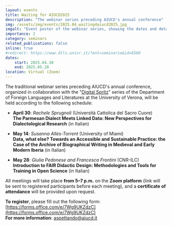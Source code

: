```yaml
---
layout: events
title: Waiting for AIUCD2025
description: "The webinar series preceding AIUCD's annual conference"
img: /assets/img/events/2025.04_waiting4aiucd2025.jpg
imgalt: "Event poster of the webinar series, showing the dates and details of each webinar (see event page for the same information)"
importance: 2
category: seminars
related_publications: false
inline: true
#redirect: https://www.dlls.univr.it/?ent=seminario&id=6560
dates:
    start: 2025.04.30
    end: 2025.05.28
location: Virtual (Zoom)
---
```


The traditional webinar series preceding AIUCD's annual conference, organized in collaboration with the "[Digital Spritz](https://daih.eu/events/2025.03_digitalspritz/)" series of the Department of Foreign Languages and Literatures at the University of Verona, will be held according to the following schedule:

- **April 30**: *Rachele Sprugnoli* (Università Cattolica del Sacro Cuore)  
  **The Parmesan Dialect Meets Linked Data: New Perspectives for Dialectological Research** (in Italian)

- **May 14**: *Susanna Allés-Torrent* (University of Miami)  
  **Data, what else? Towards an Accessible and Sustainable Practice: the Case of the Archive of Biographical Writing in Medieval and Early Modern Iberia** (in Italian)

- **May 28**: *Giulia Pedonese and Francesca Frontini* (CNR-ILC)  
  **Introduction to FAIR Didactic Design: Methodologies and Tools for Training in Open Science** (in Italian)

All meetings will take place **from 5–7 p.m.** on the **Zoom platform** (link will be sent to registered participants before each meeting), and a **certificate of attendance** will be provided upon request.

**To register**, please fill out the following form: [https://forms.office.com/e/7Wg9UKZdzC](https://forms.office.com/e/7Wg9UKZdzC)  
**For more information**: [aspettando@aiucd.it](mailto:aspettando@aiucd.it)